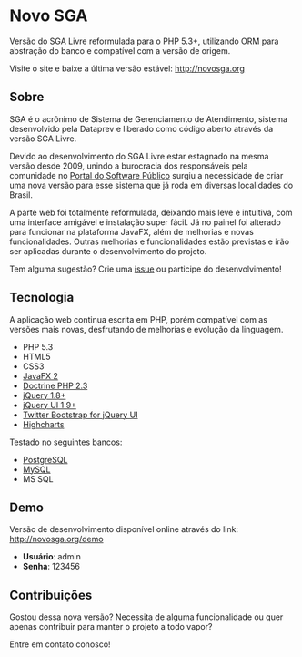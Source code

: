 # Novo SGA

Versão do SGA Livre reformulada para o PHP 5.3+, utilizando ORM para abstração do banco e compatível com a versão de origem.

Visite o site e baixe a última versão estável: http://novosga.org

## Sobre

SGA é o acrônimo de Sistema de Gerenciamento de Atendimento, sistema desenvolvido pela Dataprev e liberado como código aberto através da versão SGA Livre.

Devido ao desenvolvimento do SGA Livre estar estagnado na mesma versão desde 2009, unindo a burocracia dos responsáveis pela comunidade no [Portal do Software Público](http://softwarepublico.gov.br/) surgiu a necessidade de criar uma nova versão para esse sistema que já roda em diversas localidades do Brasil.

A parte web foi totalmente reformulada, deixando mais leve e intuitiva, com uma interface amigável e instalação super fácil. Já no painel foi alterado para funcionar na plataforma JavaFX, além de melhorias e novas funcionalidades. Outras melhorias e funcionalidades estão previstas e irão ser aplicadas durante o desenvolvimento do projeto.

Tem alguma sugestão? Crie uma [issue](https://github.com/rogeriolino/novosga/issues) ou participe do desenvolvimento!


## Tecnologia

A aplicação web continua escrita em PHP, porém compatível com as versões mais novas, desfrutando de melhorias e evolução da linguagem.

- PHP 5.3
- HTML5
- CSS3
- [JavaFX 2](http://docs.oracle.com/javafx/)
- [Doctrine PHP 2.3](http://www.doctrine-project.org/projects/orm.html)
- [jQuery 1.8+](http://jquery.com/)
- [jQuery UI 1.9+](http://jqueryui.com/)
- [Twitter Bootstrap for jQuery UI](http://addyosmani.github.com/jquery-ui-bootstrap/)
- [Highcharts](http://www.highcharts.com/)

Testado no seguintes bancos:
- [PostgreSQL](http://www.postgresql.org/)
- [MySQL](http://www.mysql.org)
- MS SQL


## Demo

Versão de desenvolvimento disponível online através do link: http://novosga.org/demo

- **Usuário**: admin
- **Senha**: 123456

## Contribuições

Gostou dessa nova versão? Necessita de alguma funcionalidade ou quer apenas contribuir para manter o projeto a todo vapor?

Entre em contato conosco!
